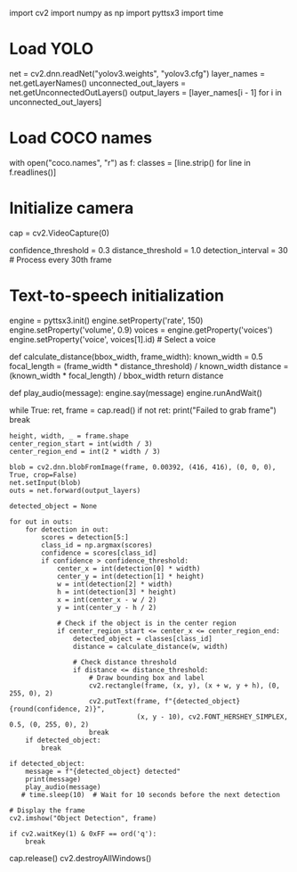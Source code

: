 import cv2
import numpy as np
import pyttsx3
import time

# Load YOLO
net = cv2.dnn.readNet("yolov3.weights", "yolov3.cfg")
layer_names = net.getLayerNames()
unconnected_out_layers = net.getUnconnectedOutLayers()
output_layers = [layer_names[i - 1] for i in unconnected_out_layers]

# Load COCO names
with open("coco.names", "r") as f:
    classes = [line.strip() for line in f.readlines()]

# Initialize camera
cap = cv2.VideoCapture(0)

confidence_threshold = 0.3
distance_threshold = 1.0
detection_interval = 30  # Process every 30th frame

# Text-to-speech initialization
engine = pyttsx3.init()
engine.setProperty('rate', 150)
engine.setProperty('volume', 0.9)
voices = engine.getProperty('voices')
engine.setProperty('voice', voices[1].id)  # Select a voice

def calculate_distance(bbox_width, frame_width):
    known_width = 0.5
    focal_length = (frame_width * distance_threshold) / known_width
    distance = (known_width * focal_length) / bbox_width
    return distance

def play_audio(message):
    engine.say(message)
    engine.runAndWait()

while True:
    ret, frame = cap.read()
    if not ret:
        print("Failed to grab frame")
        break

    height, width, _ = frame.shape
    center_region_start = int(width / 3)
    center_region_end = int(2 * width / 3)

    blob = cv2.dnn.blobFromImage(frame, 0.00392, (416, 416), (0, 0, 0), True, crop=False)
    net.setInput(blob)
    outs = net.forward(output_layers)

    detected_object = None

    for out in outs:
        for detection in out:
            scores = detection[5:]
            class_id = np.argmax(scores)
            confidence = scores[class_id]
            if confidence > confidence_threshold:
                center_x = int(detection[0] * width)
                center_y = int(detection[1] * height)
                w = int(detection[2] * width)
                h = int(detection[3] * height)
                x = int(center_x - w / 2)
                y = int(center_y - h / 2)
                
                # Check if the object is in the center region
                if center_region_start <= center_x <= center_region_end:
                    detected_object = classes[class_id]
                    distance = calculate_distance(w, width)
                    
                    # Check distance threshold
                    if distance <= distance_threshold:
                        # Draw bounding box and label
                        cv2.rectangle(frame, (x, y), (x + w, y + h), (0, 255, 0), 2)
                        cv2.putText(frame, f"{detected_object} {round(confidence, 2)}",
                                    (x, y - 10), cv2.FONT_HERSHEY_SIMPLEX, 0.5, (0, 255, 0), 2)
                        break
        if detected_object:
            break

    if detected_object:
        message = f"{detected_object} detected"
        print(message)
        play_audio(message)
       # time.sleep(10)  # Wait for 10 seconds before the next detection

    # Display the frame
    cv2.imshow("Object Detection", frame)

    if cv2.waitKey(1) & 0xFF == ord('q'):
        break

cap.release()
cv2.destroyAllWindows()
